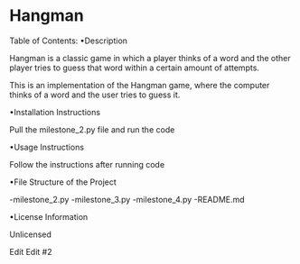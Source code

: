 # Hangman

Table of Contents:
•Description

Hangman is a classic game in which a player thinks of a word and the other player tries to guess that word within a certain amount of attempts.

This is an implementation of the Hangman game, where the computer thinks of a word and the user tries to guess it. 

•Installation Instructions

Pull the milestone_2.py file and run the code

•Usage Instructions

Follow the instructions after running code

•File Structure of the Project

-milestone_2.py
-milestone_3.py
-milestone_4.py
-README.md

•License Information

Unlicensed

Edit
Edit #2